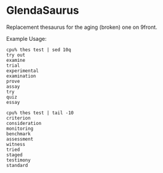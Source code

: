 # GlendaSaurus
Replacement thesaurus for the aging (broken) one on 9front.

Example Usage:

```
cpu% thes test | sed 10q
try out
examine
trial
experimental
examination
prove
assay
try
quiz
essay

cpu% thes test | tail -10
criterion
consideration
monitoring
benchmark
assessment
witness
tried
staged
testimony
standard
```
